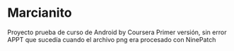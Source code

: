 # Marcianito
Proyecto prueba de curso de Android by Coursera
Primer versión, sin error APPT que sucedía cuando el archivo png era procesado con NinePatch

